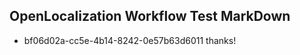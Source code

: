 ## OpenLocalization Workflow Test MarkDown
* bf06d02a-cc5e-4b14-8242-0e57b63d6011 thanks!

<!--HONumber=Jul16_HO5-->


